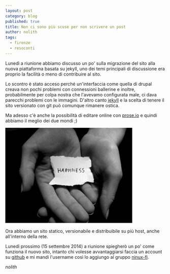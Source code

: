 ```yaml
---
layout: post
category: blog
published: true
title: Non ci sono più scuse per non scrivere un post
author: nolith
tags: 
  - firenze
  - resoconti
---
```


Lunedì a riunione abbiamo discusso un po' sulla migrazione del sito alla nuova piattaforma basata su jekyll, uno dei temi principali di discussione era proprio la facilità o meno di contribuire al sito.

Lo scontro è stato acceso perché un'interfaccia come quella di drupal creava non pochi problemi con connessioni ballerine e inoltre, probabilmente per colpa nostra che l'avevamo configurata male, ci dava parecchi problemi con le immagini.
D'altro canto [jekyll](http://jekyllrb.com) e la scelta di tenere il sito versionato con git può comunque rimanere ostica.

Ma adesso c'è anche la possibilità di editare online con [prose.io](http://prose.io) e quindi abbiamo il meglio dei due mondi ;)

![felicità](/images/happiness.jpg)

Ora abbiamo un sito statico, versionabile e distribuibile su più host, anche all'interno della rete.

Lunedì prossimo (15 settembre 2014) a riunione spiegherò un po' come funziona il nuovo sito, intanto chi volesse avvantaggiarsi faccia un account su [github](http://github.com) e mi mandi l'username così lo aggiungo al gruppo [ninux-fi](https://github.com/ninux-fi/). 

_nolith_